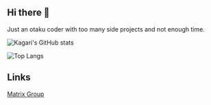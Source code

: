 ## Hi there 👋

Just an otaku coder with too many side projects and not enough time.

![Kagari's GitHub stats](https://github-readme-stats.vercel.app/api?username=kagari306&show_icons=true&theme=dark)

![Top Langs](https://github-readme-stats.vercel.app/api/top-langs/?username=kagari306&show_icons=true&theme=dark)


## Links

[Matrix Group](https://matrix.to/#/#kagari306-official:matrix.org)


<!--
## Hi there 👋

**kagari306/kagari306** is a ✨ _special_ ✨ repository because its `README.md` (this file) appears on your GitHub profile.

Here are some ideas to get you started:

- 🔭 I’m currently working on ...
- 🌱 I’m currently learning ...
- 👯 I’m looking to collaborate on ...
- 🤔 I’m looking for help with ...
- 💬 Ask me about ...
- 📫 How to reach me: ...
- 😄 Pronouns: ...
- ⚡ Fun fact: ...
-->
